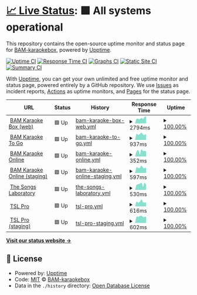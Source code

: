 # [📈 Live Status](https://BAM-karaokebox.github.io/bam-upptime): <!--live status--> **🟩 All systems operational**

This repository contains the open-source uptime monitor and status page for [BAM-karaokebox](https://BAM-karaokebox.github.io/bam-upptime), powered by [Upptime](https://github.com/upptime/upptime).

[![Uptime CI](https://github.com/BAM-karaokebox/bam-upptime/workflows/Uptime%20CI/badge.svg)](https://github.com/BAM-karaokebox/bam-upptime/actions?query=workflow%3A%22Uptime+CI%22)
[![Response Time CI](https://github.com/BAM-karaokebox/bam-upptime/workflows/Response%20Time%20CI/badge.svg)](https://github.com/BAM-karaokebox/bam-upptime/actions?query=workflow%3A%22Response+Time+CI%22)
[![Graphs CI](https://github.com/BAM-karaokebox/bam-upptime/workflows/Graphs%20CI/badge.svg)](https://github.com/BAM-karaokebox/bam-upptime/actions?query=workflow%3A%22Graphs+CI%22)
[![Static Site CI](https://github.com/BAM-karaokebox/bam-upptime/workflows/Static%20Site%20CI/badge.svg)](https://github.com/BAM-karaokebox/bam-upptime/actions?query=workflow%3A%22Static+Site+CI%22)
[![Summary CI](https://github.com/BAM-karaokebox/bam-upptime/workflows/Summary%20CI/badge.svg)](https://github.com/BAM-karaokebox/bam-upptime/actions?query=workflow%3A%22Summary+CI%22)

With [Upptime](https://upptime.js.org), you can get your own unlimited and free uptime monitor and status page, powered entirely by a GitHub repository. We use [Issues](https://github.com/BAM-karaokebox/bam-upptime/issues) as incident reports, [Actions](https://github.com/BAM-karaokebox/bam-upptime/actions) as uptime monitors, and [Pages](https://BAM-karaokebox.github.io/bam-upptime) for the status page.

<!--start: status pages-->
<!-- This summary is generated by Upptime (https://github.com/upptime/upptime) -->
<!-- Do not edit this manually, your changes will be overwritten -->
<!-- prettier-ignore -->
| URL | Status | History | Response Time | Uptime |
| --- | ------ | ------- | ------------- | ------ |
| <img alt="" src="https://favicons.githubusercontent.com/www.bam-karaokebox.com" height="13"> [BAM Karaoke Box (web)](https://www.bam-karaokebox.com) | 🟩 Up | [bam-karaoke-box-web.yml](https://github.com/BAM-karaokebox/bam-upptime/commits/HEAD/history/bam-karaoke-box-web.yml) | <details><summary><img alt="Response time graph" src="./graphs/bam-karaoke-box-web/response-time-week.png" height="20"> 2794ms</summary><br><a href="https://BAM-karaokebox.github.io/bam-upptime/history/bam-karaoke-box-web"><img alt="Response time 3045" src="https://img.shields.io/endpoint?url=https%3A%2F%2Fraw.githubusercontent.com%2FBAM-karaokebox%2Fbam-upptime%2FHEAD%2Fapi%2Fbam-karaoke-box-web%2Fresponse-time.json"></a><br><a href="https://BAM-karaokebox.github.io/bam-upptime/history/bam-karaoke-box-web"><img alt="24-hour response time 3642" src="https://img.shields.io/endpoint?url=https%3A%2F%2Fraw.githubusercontent.com%2FBAM-karaokebox%2Fbam-upptime%2FHEAD%2Fapi%2Fbam-karaoke-box-web%2Fresponse-time-day.json"></a><br><a href="https://BAM-karaokebox.github.io/bam-upptime/history/bam-karaoke-box-web"><img alt="7-day response time 2794" src="https://img.shields.io/endpoint?url=https%3A%2F%2Fraw.githubusercontent.com%2FBAM-karaokebox%2Fbam-upptime%2FHEAD%2Fapi%2Fbam-karaoke-box-web%2Fresponse-time-week.json"></a><br><a href="https://BAM-karaokebox.github.io/bam-upptime/history/bam-karaoke-box-web"><img alt="30-day response time 2802" src="https://img.shields.io/endpoint?url=https%3A%2F%2Fraw.githubusercontent.com%2FBAM-karaokebox%2Fbam-upptime%2FHEAD%2Fapi%2Fbam-karaoke-box-web%2Fresponse-time-month.json"></a><br><a href="https://BAM-karaokebox.github.io/bam-upptime/history/bam-karaoke-box-web"><img alt="1-year response time 3045" src="https://img.shields.io/endpoint?url=https%3A%2F%2Fraw.githubusercontent.com%2FBAM-karaokebox%2Fbam-upptime%2FHEAD%2Fapi%2Fbam-karaoke-box-web%2Fresponse-time-year.json"></a></details> | <details><summary><a href="https://BAM-karaokebox.github.io/bam-upptime/history/bam-karaoke-box-web">100.00%</a></summary><a href="https://BAM-karaokebox.github.io/bam-upptime/history/bam-karaoke-box-web"><img alt="All-time uptime 99.83%" src="https://img.shields.io/endpoint?url=https%3A%2F%2Fraw.githubusercontent.com%2FBAM-karaokebox%2Fbam-upptime%2FHEAD%2Fapi%2Fbam-karaoke-box-web%2Fuptime.json"></a><br><a href="https://BAM-karaokebox.github.io/bam-upptime/history/bam-karaoke-box-web"><img alt="24-hour uptime 100.00%" src="https://img.shields.io/endpoint?url=https%3A%2F%2Fraw.githubusercontent.com%2FBAM-karaokebox%2Fbam-upptime%2FHEAD%2Fapi%2Fbam-karaoke-box-web%2Fuptime-day.json"></a><br><a href="https://BAM-karaokebox.github.io/bam-upptime/history/bam-karaoke-box-web"><img alt="7-day uptime 100.00%" src="https://img.shields.io/endpoint?url=https%3A%2F%2Fraw.githubusercontent.com%2FBAM-karaokebox%2Fbam-upptime%2FHEAD%2Fapi%2Fbam-karaoke-box-web%2Fuptime-week.json"></a><br><a href="https://BAM-karaokebox.github.io/bam-upptime/history/bam-karaoke-box-web"><img alt="30-day uptime 99.97%" src="https://img.shields.io/endpoint?url=https%3A%2F%2Fraw.githubusercontent.com%2FBAM-karaokebox%2Fbam-upptime%2FHEAD%2Fapi%2Fbam-karaoke-box-web%2Fuptime-month.json"></a><br><a href="https://BAM-karaokebox.github.io/bam-upptime/history/bam-karaoke-box-web"><img alt="1-year uptime 99.83%" src="https://img.shields.io/endpoint?url=https%3A%2F%2Fraw.githubusercontent.com%2FBAM-karaokebox%2Fbam-upptime%2FHEAD%2Fapi%2Fbam-karaoke-box-web%2Fuptime-year.json"></a></details>
| <img alt="" src="https://favicons.githubusercontent.com/www.bam-karaoketogo.com" height="13"> [BAM Karaoke To Go](https://www.bam-karaoketogo.com) | 🟩 Up | [bam-karaoke-to-go.yml](https://github.com/BAM-karaokebox/bam-upptime/commits/HEAD/history/bam-karaoke-to-go.yml) | <details><summary><img alt="Response time graph" src="./graphs/bam-karaoke-to-go/response-time-week.png" height="20"> 937ms</summary><br><a href="https://BAM-karaokebox.github.io/bam-upptime/history/bam-karaoke-to-go"><img alt="Response time 947" src="https://img.shields.io/endpoint?url=https%3A%2F%2Fraw.githubusercontent.com%2FBAM-karaokebox%2Fbam-upptime%2FHEAD%2Fapi%2Fbam-karaoke-to-go%2Fresponse-time.json"></a><br><a href="https://BAM-karaokebox.github.io/bam-upptime/history/bam-karaoke-to-go"><img alt="24-hour response time 956" src="https://img.shields.io/endpoint?url=https%3A%2F%2Fraw.githubusercontent.com%2FBAM-karaokebox%2Fbam-upptime%2FHEAD%2Fapi%2Fbam-karaoke-to-go%2Fresponse-time-day.json"></a><br><a href="https://BAM-karaokebox.github.io/bam-upptime/history/bam-karaoke-to-go"><img alt="7-day response time 937" src="https://img.shields.io/endpoint?url=https%3A%2F%2Fraw.githubusercontent.com%2FBAM-karaokebox%2Fbam-upptime%2FHEAD%2Fapi%2Fbam-karaoke-to-go%2Fresponse-time-week.json"></a><br><a href="https://BAM-karaokebox.github.io/bam-upptime/history/bam-karaoke-to-go"><img alt="30-day response time 996" src="https://img.shields.io/endpoint?url=https%3A%2F%2Fraw.githubusercontent.com%2FBAM-karaokebox%2Fbam-upptime%2FHEAD%2Fapi%2Fbam-karaoke-to-go%2Fresponse-time-month.json"></a><br><a href="https://BAM-karaokebox.github.io/bam-upptime/history/bam-karaoke-to-go"><img alt="1-year response time 947" src="https://img.shields.io/endpoint?url=https%3A%2F%2Fraw.githubusercontent.com%2FBAM-karaokebox%2Fbam-upptime%2FHEAD%2Fapi%2Fbam-karaoke-to-go%2Fresponse-time-year.json"></a></details> | <details><summary><a href="https://BAM-karaokebox.github.io/bam-upptime/history/bam-karaoke-to-go">100.00%</a></summary><a href="https://BAM-karaokebox.github.io/bam-upptime/history/bam-karaoke-to-go"><img alt="All-time uptime 99.68%" src="https://img.shields.io/endpoint?url=https%3A%2F%2Fraw.githubusercontent.com%2FBAM-karaokebox%2Fbam-upptime%2FHEAD%2Fapi%2Fbam-karaoke-to-go%2Fuptime.json"></a><br><a href="https://BAM-karaokebox.github.io/bam-upptime/history/bam-karaoke-to-go"><img alt="24-hour uptime 100.00%" src="https://img.shields.io/endpoint?url=https%3A%2F%2Fraw.githubusercontent.com%2FBAM-karaokebox%2Fbam-upptime%2FHEAD%2Fapi%2Fbam-karaoke-to-go%2Fuptime-day.json"></a><br><a href="https://BAM-karaokebox.github.io/bam-upptime/history/bam-karaoke-to-go"><img alt="7-day uptime 100.00%" src="https://img.shields.io/endpoint?url=https%3A%2F%2Fraw.githubusercontent.com%2FBAM-karaokebox%2Fbam-upptime%2FHEAD%2Fapi%2Fbam-karaoke-to-go%2Fuptime-week.json"></a><br><a href="https://BAM-karaokebox.github.io/bam-upptime/history/bam-karaoke-to-go"><img alt="30-day uptime 100.00%" src="https://img.shields.io/endpoint?url=https%3A%2F%2Fraw.githubusercontent.com%2FBAM-karaokebox%2Fbam-upptime%2FHEAD%2Fapi%2Fbam-karaoke-to-go%2Fuptime-month.json"></a><br><a href="https://BAM-karaokebox.github.io/bam-upptime/history/bam-karaoke-to-go"><img alt="1-year uptime 99.68%" src="https://img.shields.io/endpoint?url=https%3A%2F%2Fraw.githubusercontent.com%2FBAM-karaokebox%2Fbam-upptime%2FHEAD%2Fapi%2Fbam-karaoke-to-go%2Fuptime-year.json"></a></details>
| <img alt="" src="https://favicons.githubusercontent.com/www.bam-karaokeonline.com" height="13"> [BAM Karaoke Online](https://www.bam-karaokeonline.com) | 🟩 Up | [bam-karaoke-online.yml](https://github.com/BAM-karaokebox/bam-upptime/commits/HEAD/history/bam-karaoke-online.yml) | <details><summary><img alt="Response time graph" src="./graphs/bam-karaoke-online/response-time-week.png" height="20"> 352ms</summary><br><a href="https://BAM-karaokebox.github.io/bam-upptime/history/bam-karaoke-online"><img alt="Response time 340" src="https://img.shields.io/endpoint?url=https%3A%2F%2Fraw.githubusercontent.com%2FBAM-karaokebox%2Fbam-upptime%2FHEAD%2Fapi%2Fbam-karaoke-online%2Fresponse-time.json"></a><br><a href="https://BAM-karaokebox.github.io/bam-upptime/history/bam-karaoke-online"><img alt="24-hour response time 345" src="https://img.shields.io/endpoint?url=https%3A%2F%2Fraw.githubusercontent.com%2FBAM-karaokebox%2Fbam-upptime%2FHEAD%2Fapi%2Fbam-karaoke-online%2Fresponse-time-day.json"></a><br><a href="https://BAM-karaokebox.github.io/bam-upptime/history/bam-karaoke-online"><img alt="7-day response time 352" src="https://img.shields.io/endpoint?url=https%3A%2F%2Fraw.githubusercontent.com%2FBAM-karaokebox%2Fbam-upptime%2FHEAD%2Fapi%2Fbam-karaoke-online%2Fresponse-time-week.json"></a><br><a href="https://BAM-karaokebox.github.io/bam-upptime/history/bam-karaoke-online"><img alt="30-day response time 324" src="https://img.shields.io/endpoint?url=https%3A%2F%2Fraw.githubusercontent.com%2FBAM-karaokebox%2Fbam-upptime%2FHEAD%2Fapi%2Fbam-karaoke-online%2Fresponse-time-month.json"></a><br><a href="https://BAM-karaokebox.github.io/bam-upptime/history/bam-karaoke-online"><img alt="1-year response time 340" src="https://img.shields.io/endpoint?url=https%3A%2F%2Fraw.githubusercontent.com%2FBAM-karaokebox%2Fbam-upptime%2FHEAD%2Fapi%2Fbam-karaoke-online%2Fresponse-time-year.json"></a></details> | <details><summary><a href="https://BAM-karaokebox.github.io/bam-upptime/history/bam-karaoke-online">100.00%</a></summary><a href="https://BAM-karaokebox.github.io/bam-upptime/history/bam-karaoke-online"><img alt="All-time uptime 100.00%" src="https://img.shields.io/endpoint?url=https%3A%2F%2Fraw.githubusercontent.com%2FBAM-karaokebox%2Fbam-upptime%2FHEAD%2Fapi%2Fbam-karaoke-online%2Fuptime.json"></a><br><a href="https://BAM-karaokebox.github.io/bam-upptime/history/bam-karaoke-online"><img alt="24-hour uptime 100.00%" src="https://img.shields.io/endpoint?url=https%3A%2F%2Fraw.githubusercontent.com%2FBAM-karaokebox%2Fbam-upptime%2FHEAD%2Fapi%2Fbam-karaoke-online%2Fuptime-day.json"></a><br><a href="https://BAM-karaokebox.github.io/bam-upptime/history/bam-karaoke-online"><img alt="7-day uptime 100.00%" src="https://img.shields.io/endpoint?url=https%3A%2F%2Fraw.githubusercontent.com%2FBAM-karaokebox%2Fbam-upptime%2FHEAD%2Fapi%2Fbam-karaoke-online%2Fuptime-week.json"></a><br><a href="https://BAM-karaokebox.github.io/bam-upptime/history/bam-karaoke-online"><img alt="30-day uptime 100.00%" src="https://img.shields.io/endpoint?url=https%3A%2F%2Fraw.githubusercontent.com%2FBAM-karaokebox%2Fbam-upptime%2FHEAD%2Fapi%2Fbam-karaoke-online%2Fuptime-month.json"></a><br><a href="https://BAM-karaokebox.github.io/bam-upptime/history/bam-karaoke-online"><img alt="1-year uptime 100.00%" src="https://img.shields.io/endpoint?url=https%3A%2F%2Fraw.githubusercontent.com%2FBAM-karaokebox%2Fbam-upptime%2FHEAD%2Fapi%2Fbam-karaoke-online%2Fuptime-year.json"></a></details>
| <img alt="" src="https://favicons.githubusercontent.com/www.app.staging.bam-karaokeonline.com" height="13"> [BAM Karaoke Online (staging)](https://www.app.staging.bam-karaokeonline.com/) | 🟩 Up | [bam-karaoke-online-staging.yml](https://github.com/BAM-karaokebox/bam-upptime/commits/HEAD/history/bam-karaoke-online-staging.yml) | <details><summary><img alt="Response time graph" src="./graphs/bam-karaoke-online-staging/response-time-week.png" height="20"> 597ms</summary><br><a href="https://BAM-karaokebox.github.io/bam-upptime/history/bam-karaoke-online-staging"><img alt="Response time 682" src="https://img.shields.io/endpoint?url=https%3A%2F%2Fraw.githubusercontent.com%2FBAM-karaokebox%2Fbam-upptime%2FHEAD%2Fapi%2Fbam-karaoke-online-staging%2Fresponse-time.json"></a><br><a href="https://BAM-karaokebox.github.io/bam-upptime/history/bam-karaoke-online-staging"><img alt="24-hour response time 580" src="https://img.shields.io/endpoint?url=https%3A%2F%2Fraw.githubusercontent.com%2FBAM-karaokebox%2Fbam-upptime%2FHEAD%2Fapi%2Fbam-karaoke-online-staging%2Fresponse-time-day.json"></a><br><a href="https://BAM-karaokebox.github.io/bam-upptime/history/bam-karaoke-online-staging"><img alt="7-day response time 597" src="https://img.shields.io/endpoint?url=https%3A%2F%2Fraw.githubusercontent.com%2FBAM-karaokebox%2Fbam-upptime%2FHEAD%2Fapi%2Fbam-karaoke-online-staging%2Fresponse-time-week.json"></a><br><a href="https://BAM-karaokebox.github.io/bam-upptime/history/bam-karaoke-online-staging"><img alt="30-day response time 640" src="https://img.shields.io/endpoint?url=https%3A%2F%2Fraw.githubusercontent.com%2FBAM-karaokebox%2Fbam-upptime%2FHEAD%2Fapi%2Fbam-karaoke-online-staging%2Fresponse-time-month.json"></a><br><a href="https://BAM-karaokebox.github.io/bam-upptime/history/bam-karaoke-online-staging"><img alt="1-year response time 682" src="https://img.shields.io/endpoint?url=https%3A%2F%2Fraw.githubusercontent.com%2FBAM-karaokebox%2Fbam-upptime%2FHEAD%2Fapi%2Fbam-karaoke-online-staging%2Fresponse-time-year.json"></a></details> | <details><summary><a href="https://BAM-karaokebox.github.io/bam-upptime/history/bam-karaoke-online-staging">100.00%</a></summary><a href="https://BAM-karaokebox.github.io/bam-upptime/history/bam-karaoke-online-staging"><img alt="All-time uptime 100.00%" src="https://img.shields.io/endpoint?url=https%3A%2F%2Fraw.githubusercontent.com%2FBAM-karaokebox%2Fbam-upptime%2FHEAD%2Fapi%2Fbam-karaoke-online-staging%2Fuptime.json"></a><br><a href="https://BAM-karaokebox.github.io/bam-upptime/history/bam-karaoke-online-staging"><img alt="24-hour uptime 100.00%" src="https://img.shields.io/endpoint?url=https%3A%2F%2Fraw.githubusercontent.com%2FBAM-karaokebox%2Fbam-upptime%2FHEAD%2Fapi%2Fbam-karaoke-online-staging%2Fuptime-day.json"></a><br><a href="https://BAM-karaokebox.github.io/bam-upptime/history/bam-karaoke-online-staging"><img alt="7-day uptime 100.00%" src="https://img.shields.io/endpoint?url=https%3A%2F%2Fraw.githubusercontent.com%2FBAM-karaokebox%2Fbam-upptime%2FHEAD%2Fapi%2Fbam-karaoke-online-staging%2Fuptime-week.json"></a><br><a href="https://BAM-karaokebox.github.io/bam-upptime/history/bam-karaoke-online-staging"><img alt="30-day uptime 100.00%" src="https://img.shields.io/endpoint?url=https%3A%2F%2Fraw.githubusercontent.com%2FBAM-karaokebox%2Fbam-upptime%2FHEAD%2Fapi%2Fbam-karaoke-online-staging%2Fuptime-month.json"></a><br><a href="https://BAM-karaokebox.github.io/bam-upptime/history/bam-karaoke-online-staging"><img alt="1-year uptime 100.00%" src="https://img.shields.io/endpoint?url=https%3A%2F%2Fraw.githubusercontent.com%2FBAM-karaokebox%2Fbam-upptime%2FHEAD%2Fapi%2Fbam-karaoke-online-staging%2Fuptime-year.json"></a></details>
| <img alt="" src="https://favicons.githubusercontent.com/www.thesongslaboratory.com" height="13"> [The Songs Laboratory](https://www.thesongslaboratory.com/) | 🟩 Up | [the-songs-laboratory.yml](https://github.com/BAM-karaokebox/bam-upptime/commits/HEAD/history/the-songs-laboratory.yml) | <details><summary><img alt="Response time graph" src="./graphs/the-songs-laboratory/response-time-week.png" height="20"> 530ms</summary><br><a href="https://BAM-karaokebox.github.io/bam-upptime/history/the-songs-laboratory"><img alt="Response time 452" src="https://img.shields.io/endpoint?url=https%3A%2F%2Fraw.githubusercontent.com%2FBAM-karaokebox%2Fbam-upptime%2FHEAD%2Fapi%2Fthe-songs-laboratory%2Fresponse-time.json"></a><br><a href="https://BAM-karaokebox.github.io/bam-upptime/history/the-songs-laboratory"><img alt="24-hour response time 474" src="https://img.shields.io/endpoint?url=https%3A%2F%2Fraw.githubusercontent.com%2FBAM-karaokebox%2Fbam-upptime%2FHEAD%2Fapi%2Fthe-songs-laboratory%2Fresponse-time-day.json"></a><br><a href="https://BAM-karaokebox.github.io/bam-upptime/history/the-songs-laboratory"><img alt="7-day response time 530" src="https://img.shields.io/endpoint?url=https%3A%2F%2Fraw.githubusercontent.com%2FBAM-karaokebox%2Fbam-upptime%2FHEAD%2Fapi%2Fthe-songs-laboratory%2Fresponse-time-week.json"></a><br><a href="https://BAM-karaokebox.github.io/bam-upptime/history/the-songs-laboratory"><img alt="30-day response time 443" src="https://img.shields.io/endpoint?url=https%3A%2F%2Fraw.githubusercontent.com%2FBAM-karaokebox%2Fbam-upptime%2FHEAD%2Fapi%2Fthe-songs-laboratory%2Fresponse-time-month.json"></a><br><a href="https://BAM-karaokebox.github.io/bam-upptime/history/the-songs-laboratory"><img alt="1-year response time 452" src="https://img.shields.io/endpoint?url=https%3A%2F%2Fraw.githubusercontent.com%2FBAM-karaokebox%2Fbam-upptime%2FHEAD%2Fapi%2Fthe-songs-laboratory%2Fresponse-time-year.json"></a></details> | <details><summary><a href="https://BAM-karaokebox.github.io/bam-upptime/history/the-songs-laboratory">100.00%</a></summary><a href="https://BAM-karaokebox.github.io/bam-upptime/history/the-songs-laboratory"><img alt="All-time uptime 99.90%" src="https://img.shields.io/endpoint?url=https%3A%2F%2Fraw.githubusercontent.com%2FBAM-karaokebox%2Fbam-upptime%2FHEAD%2Fapi%2Fthe-songs-laboratory%2Fuptime.json"></a><br><a href="https://BAM-karaokebox.github.io/bam-upptime/history/the-songs-laboratory"><img alt="24-hour uptime 100.00%" src="https://img.shields.io/endpoint?url=https%3A%2F%2Fraw.githubusercontent.com%2FBAM-karaokebox%2Fbam-upptime%2FHEAD%2Fapi%2Fthe-songs-laboratory%2Fuptime-day.json"></a><br><a href="https://BAM-karaokebox.github.io/bam-upptime/history/the-songs-laboratory"><img alt="7-day uptime 100.00%" src="https://img.shields.io/endpoint?url=https%3A%2F%2Fraw.githubusercontent.com%2FBAM-karaokebox%2Fbam-upptime%2FHEAD%2Fapi%2Fthe-songs-laboratory%2Fuptime-week.json"></a><br><a href="https://BAM-karaokebox.github.io/bam-upptime/history/the-songs-laboratory"><img alt="30-day uptime 99.74%" src="https://img.shields.io/endpoint?url=https%3A%2F%2Fraw.githubusercontent.com%2FBAM-karaokebox%2Fbam-upptime%2FHEAD%2Fapi%2Fthe-songs-laboratory%2Fuptime-month.json"></a><br><a href="https://BAM-karaokebox.github.io/bam-upptime/history/the-songs-laboratory"><img alt="1-year uptime 99.90%" src="https://img.shields.io/endpoint?url=https%3A%2F%2Fraw.githubusercontent.com%2FBAM-karaokebox%2Fbam-upptime%2FHEAD%2Fapi%2Fthe-songs-laboratory%2Fuptime-year.json"></a></details>
| <img alt="" src="https://favicons.githubusercontent.com/www.tslkaraoke.com" height="13"> [TSL Pro](https://www.tslkaraoke.com/) | 🟩 Up | [tsl-pro.yml](https://github.com/BAM-karaokebox/bam-upptime/commits/HEAD/history/tsl-pro.yml) | <details><summary><img alt="Response time graph" src="./graphs/tsl-pro/response-time-week.png" height="20"> 616ms</summary><br><a href="https://BAM-karaokebox.github.io/bam-upptime/history/tsl-pro"><img alt="Response time 684" src="https://img.shields.io/endpoint?url=https%3A%2F%2Fraw.githubusercontent.com%2FBAM-karaokebox%2Fbam-upptime%2FHEAD%2Fapi%2Ftsl-pro%2Fresponse-time.json"></a><br><a href="https://BAM-karaokebox.github.io/bam-upptime/history/tsl-pro"><img alt="24-hour response time 536" src="https://img.shields.io/endpoint?url=https%3A%2F%2Fraw.githubusercontent.com%2FBAM-karaokebox%2Fbam-upptime%2FHEAD%2Fapi%2Ftsl-pro%2Fresponse-time-day.json"></a><br><a href="https://BAM-karaokebox.github.io/bam-upptime/history/tsl-pro"><img alt="7-day response time 616" src="https://img.shields.io/endpoint?url=https%3A%2F%2Fraw.githubusercontent.com%2FBAM-karaokebox%2Fbam-upptime%2FHEAD%2Fapi%2Ftsl-pro%2Fresponse-time-week.json"></a><br><a href="https://BAM-karaokebox.github.io/bam-upptime/history/tsl-pro"><img alt="30-day response time 655" src="https://img.shields.io/endpoint?url=https%3A%2F%2Fraw.githubusercontent.com%2FBAM-karaokebox%2Fbam-upptime%2FHEAD%2Fapi%2Ftsl-pro%2Fresponse-time-month.json"></a><br><a href="https://BAM-karaokebox.github.io/bam-upptime/history/tsl-pro"><img alt="1-year response time 684" src="https://img.shields.io/endpoint?url=https%3A%2F%2Fraw.githubusercontent.com%2FBAM-karaokebox%2Fbam-upptime%2FHEAD%2Fapi%2Ftsl-pro%2Fresponse-time-year.json"></a></details> | <details><summary><a href="https://BAM-karaokebox.github.io/bam-upptime/history/tsl-pro">100.00%</a></summary><a href="https://BAM-karaokebox.github.io/bam-upptime/history/tsl-pro"><img alt="All-time uptime 100.00%" src="https://img.shields.io/endpoint?url=https%3A%2F%2Fraw.githubusercontent.com%2FBAM-karaokebox%2Fbam-upptime%2FHEAD%2Fapi%2Ftsl-pro%2Fuptime.json"></a><br><a href="https://BAM-karaokebox.github.io/bam-upptime/history/tsl-pro"><img alt="24-hour uptime 100.00%" src="https://img.shields.io/endpoint?url=https%3A%2F%2Fraw.githubusercontent.com%2FBAM-karaokebox%2Fbam-upptime%2FHEAD%2Fapi%2Ftsl-pro%2Fuptime-day.json"></a><br><a href="https://BAM-karaokebox.github.io/bam-upptime/history/tsl-pro"><img alt="7-day uptime 100.00%" src="https://img.shields.io/endpoint?url=https%3A%2F%2Fraw.githubusercontent.com%2FBAM-karaokebox%2Fbam-upptime%2FHEAD%2Fapi%2Ftsl-pro%2Fuptime-week.json"></a><br><a href="https://BAM-karaokebox.github.io/bam-upptime/history/tsl-pro"><img alt="30-day uptime 100.00%" src="https://img.shields.io/endpoint?url=https%3A%2F%2Fraw.githubusercontent.com%2FBAM-karaokebox%2Fbam-upptime%2FHEAD%2Fapi%2Ftsl-pro%2Fuptime-month.json"></a><br><a href="https://BAM-karaokebox.github.io/bam-upptime/history/tsl-pro"><img alt="1-year uptime 100.00%" src="https://img.shields.io/endpoint?url=https%3A%2F%2Fraw.githubusercontent.com%2FBAM-karaokebox%2Fbam-upptime%2FHEAD%2Fapi%2Ftsl-pro%2Fuptime-year.json"></a></details>
| <img alt="" src="https://favicons.githubusercontent.com/staging.tslkaraoke.com" height="13"> [TSL Pro (staging)](https://staging.tslkaraoke.com) | 🟩 Up | [tsl-pro-staging.yml](https://github.com/BAM-karaokebox/bam-upptime/commits/HEAD/history/tsl-pro-staging.yml) | <details><summary><img alt="Response time graph" src="./graphs/tsl-pro-staging/response-time-week.png" height="20"> 602ms</summary><br><a href="https://BAM-karaokebox.github.io/bam-upptime/history/tsl-pro-staging"><img alt="Response time 687" src="https://img.shields.io/endpoint?url=https%3A%2F%2Fraw.githubusercontent.com%2FBAM-karaokebox%2Fbam-upptime%2FHEAD%2Fapi%2Ftsl-pro-staging%2Fresponse-time.json"></a><br><a href="https://BAM-karaokebox.github.io/bam-upptime/history/tsl-pro-staging"><img alt="24-hour response time 573" src="https://img.shields.io/endpoint?url=https%3A%2F%2Fraw.githubusercontent.com%2FBAM-karaokebox%2Fbam-upptime%2FHEAD%2Fapi%2Ftsl-pro-staging%2Fresponse-time-day.json"></a><br><a href="https://BAM-karaokebox.github.io/bam-upptime/history/tsl-pro-staging"><img alt="7-day response time 602" src="https://img.shields.io/endpoint?url=https%3A%2F%2Fraw.githubusercontent.com%2FBAM-karaokebox%2Fbam-upptime%2FHEAD%2Fapi%2Ftsl-pro-staging%2Fresponse-time-week.json"></a><br><a href="https://BAM-karaokebox.github.io/bam-upptime/history/tsl-pro-staging"><img alt="30-day response time 686" src="https://img.shields.io/endpoint?url=https%3A%2F%2Fraw.githubusercontent.com%2FBAM-karaokebox%2Fbam-upptime%2FHEAD%2Fapi%2Ftsl-pro-staging%2Fresponse-time-month.json"></a><br><a href="https://BAM-karaokebox.github.io/bam-upptime/history/tsl-pro-staging"><img alt="1-year response time 687" src="https://img.shields.io/endpoint?url=https%3A%2F%2Fraw.githubusercontent.com%2FBAM-karaokebox%2Fbam-upptime%2FHEAD%2Fapi%2Ftsl-pro-staging%2Fresponse-time-year.json"></a></details> | <details><summary><a href="https://BAM-karaokebox.github.io/bam-upptime/history/tsl-pro-staging">100.00%</a></summary><a href="https://BAM-karaokebox.github.io/bam-upptime/history/tsl-pro-staging"><img alt="All-time uptime 100.00%" src="https://img.shields.io/endpoint?url=https%3A%2F%2Fraw.githubusercontent.com%2FBAM-karaokebox%2Fbam-upptime%2FHEAD%2Fapi%2Ftsl-pro-staging%2Fuptime.json"></a><br><a href="https://BAM-karaokebox.github.io/bam-upptime/history/tsl-pro-staging"><img alt="24-hour uptime 100.00%" src="https://img.shields.io/endpoint?url=https%3A%2F%2Fraw.githubusercontent.com%2FBAM-karaokebox%2Fbam-upptime%2FHEAD%2Fapi%2Ftsl-pro-staging%2Fuptime-day.json"></a><br><a href="https://BAM-karaokebox.github.io/bam-upptime/history/tsl-pro-staging"><img alt="7-day uptime 100.00%" src="https://img.shields.io/endpoint?url=https%3A%2F%2Fraw.githubusercontent.com%2FBAM-karaokebox%2Fbam-upptime%2FHEAD%2Fapi%2Ftsl-pro-staging%2Fuptime-week.json"></a><br><a href="https://BAM-karaokebox.github.io/bam-upptime/history/tsl-pro-staging"><img alt="30-day uptime 99.99%" src="https://img.shields.io/endpoint?url=https%3A%2F%2Fraw.githubusercontent.com%2FBAM-karaokebox%2Fbam-upptime%2FHEAD%2Fapi%2Ftsl-pro-staging%2Fuptime-month.json"></a><br><a href="https://BAM-karaokebox.github.io/bam-upptime/history/tsl-pro-staging"><img alt="1-year uptime 100.00%" src="https://img.shields.io/endpoint?url=https%3A%2F%2Fraw.githubusercontent.com%2FBAM-karaokebox%2Fbam-upptime%2FHEAD%2Fapi%2Ftsl-pro-staging%2Fuptime-year.json"></a></details>

<!--end: status pages-->

[**Visit our status website →**](https://BAM-karaokebox.github.io/bam-upptime)

## 📄 License

- Powered by: [Upptime](https://github.com/upptime/upptime)
- Code: [MIT](./LICENSE) © [BAM-karaokebox](https://BAM-karaokebox.github.io/bam-upptime)
- Data in the `./history` directory: [Open Database License](https://opendatacommons.org/licenses/odbl/1-0/)
